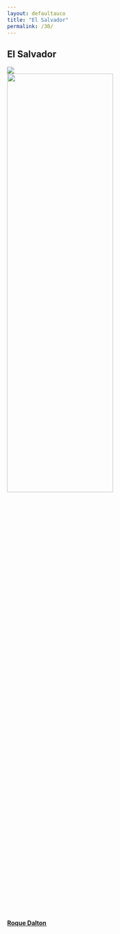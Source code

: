 ```yaml
---
layout: defaultauco
title: "El Salvador"
permalink: /30/
---
```

<div class="container-0">
    <div class="container-title">
        <span class="country"><h2>El Salvador</h2></span>
        <div class="photo-co">
          <img src="https://www.worldatlas.com/r/w960-q80/upload/72/42/c3/sv-01.jpg" >
    </div>
</div>
<!-- partial:index.partial.html -->
<div class="container">
  <div class="timeline clearfix">
  <div class="vertical-line">
  <div id="post-1" class="vesti-col timeline-post">
   <div class="vesti-content-wrapper">
     <div class="photo">
       <img src="https://ca-times.brightspotcdn.com/dims4/default/e0d1190/2147483647/strip/true/crop/600x338+0+31/resize/1200x675!/quality/80/?url=https%3A%2F%2Fcalifornia-times-brightspot.s3.amazonaws.com%2Fdd%2Ffb%2F4e2c452432ac8c6e0bda3aa6d001%2Fla-xpm-photo-2013-may-29-la-et-jc-secrets-death-salvadoran-poet-roque-dalton-20130529" width="70%" height="50%">
       <div class="vesti-date-wrapper">
         <div class="vesti-date">
         </div>
       </div>
     </div>
     <div class="vesti-desc">
       <a class="desc-a" href="#">
         <h4><a href="/rdalton">Roque Dalton</a></h4>
       </a>
     </div>
   </div>
 </div>

<!-- partial -->
